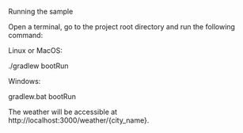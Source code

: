 Running the sample

Open a terminal, go to the project root directory and run the following command:

Linux or MacOS:

./gradlew bootRun

Windows:

gradlew.bat bootRun 

The weather will be accessible at http://localhost:3000/weather/{city_name}.